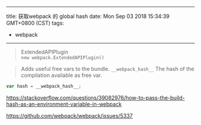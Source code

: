 
---
title: 获取webpack 的 global hash
date: Mon Sep 03 2018 15:34:39 GMT+0800 (CST)
tags:
 - webpack
---

> ExtendedAPIPlugin  
    ```
    new webpack.ExtendedAPIPlugin()
    ```
    
> Adds useful free vars to the bundle.
> `__webpack_hash__` The hash of the compilation available as free var.


```js
var hash = __webpack_hash__;
```

https://stackoverflow.com/questions/39082976/how-to-pass-the-build-hash-as-an-environment-variable-in-webpack

https://github.com/webpack/webpack/issues/5337